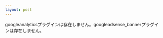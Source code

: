 ```yaml
---
layout: post
---
```

<p><span class="error">googleanalyticsプラグインは存在しません。</span><span class="error">googleadsense_bannerプラグインは存在しません。</span></p>
